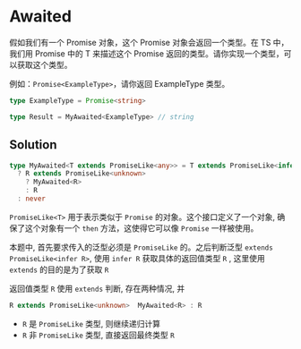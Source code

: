 # Awaited

假如我们有一个 Promise 对象，这个 Promise 对象会返回一个类型。在 TS 中，我们用 Promise<T> 中的 T 来描述这个 Promise 返回的类型。请你实现一个类型，可以获取这个类型。

例如：`Promise<ExampleType>`，请你返回 ExampleType 类型。

```ts
type ExampleType = Promise<string>

type Result = MyAwaited<ExampleType> // string
```

## Solution

```ts
type MyAwaited<T extends PromiseLike<any>> = T extends PromiseLike<infer R>
  ? R extends PromiseLike<unknown>
    ? MyAwaited<R>
    : R
  : never
```

`PromiseLike<T>` 用于表示类似于 `Promise` 的对象。这个接口定义了一个对象, 确保了这个对象有一个 `then` 方法，这使得它可以像 `Promise` 一样被使用。

本题中, 首先要求传入的泛型必须是 `PromiseLike` 的。之后判断泛型 `extends PromiseLike<infer R>`, 使用 `infer R` 获取具体的返回值类型 `R` , 这里使用 `extends` 的目的是为了获取 `R`

返回值类型 `R` 使用 `extends` 判断, 存在两种情况, 并

```ts
R extends PromiseLike<unknown>  MyAwaited<R> : R
```

- `R` 是 `PromiseLike` 类型, 则继续递归计算
- `R` 非 `PromiseLike` 类型, 直接返回最终类型 `R`
